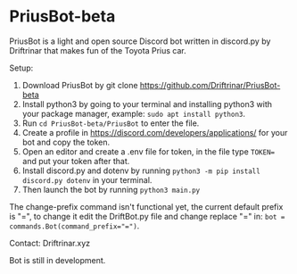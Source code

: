 # PriusBot-beta


PriusBot is a light and open source Discord bot written in discord.py by Driftrinar that makes fun of the Toyota Prius car.

Setup:

   1. Download PriusBot by git clone https://github.com/Driftrinar/PriusBot-beta
   2. Install python3 by going to your terminal and installing python3 with your package manager, example: `sudo apt install python3`.
   3. Run `cd PriusBot-beta/PriusBot` to enter the file.
   4. Create a profile in https://discord.com/developers/applications/ for your bot and copy the token.
   5. Open an editor and create a .env file for token, in the file type `TOKEN=` and put your token after that.
   6. Install discord.py and dotenv by running `python3 -m pip install discord.py dotenv` in your terminal.
   7. Then launch the bot by running `python3 main.py`

The change-prefix command isn't functional yet, the current default prefix is "=", to change it edit the DriftBot.py file and change replace "=" in:
`bot = commands.Bot(command_prefix="=")`.

Contact: Driftrinar.xyz

Bot is still in development.
